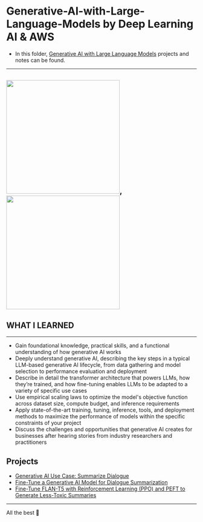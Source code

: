 # Generative-AI-with-Large-Language-Models by Deep Learning AI & AWS
- In this folder, [Generative AI with Large Language Models](https://www.coursera.org/learn/generative-ai-with-llms) projects and notes can be found.
  
----------------------------------------
<img src="https://a0.awsstatic.com/libra-css/images/logos/aws_logo_smile_1200x630.png" width="300" height="300">, <img src="https://github.com/kb1907/Practical-Data-Science-Specialization/assets/51021282/6b9da93c-ae7d-485a-8a45-6fde356deeda" width="300" height="300">
------------------------------------------
## WHAT  I LEARNED
------------------------
- Gain foundational knowledge, practical skills, and a functional understanding of how generative AI works
- Deeply understand generative AI, describing the key steps in a typical LLM-based generative AI lifecycle, from data gathering and model selection to performance evaluation and deployment
- Describe in detail the transformer architecture that powers LLMs, how they’re trained, and how fine-tuning enables LLMs to be adapted to a variety of specific use cases
- Use empirical scaling laws to optimize the model's objective function across dataset size, compute budget, and inference requirements
- Apply state-of-the-art training, tuning, inference, tools, and deployment methods to maximize the performance of models within the specific constraints of your project 
- Discuss the challenges and opportunities that generative AI creates for businesses after hearing stories from industry researchers and practitioners

**Projects**
--------------
- [Generative AI Use Case: Summarize Dialogue](https://github.com/kb1907/Generative-AI-with-Large-Language-Models/blob/main/Projects-Labs/Lab_1_summarize_dialogue.ipynb)
- [Fine-Tune a Generative AI Model for Dialogue Summarization](https://github.com/kb1907/Generative-AI-with-Large-Language-Models/blob/main/Projects-Labs/Lab_2_fine_tune_generative_ai_model.ipynb)
- [Fine-Tune FLAN-T5 with Reinforcement Learning (PPO) and PEFT to Generate Less-Toxic Summaries](https://github.com/kb1907/Generative-AI-with-Large-Language-Models/blob/main/Projects-Labs/Lab_3_fine_tune_model_to_detoxify_summaries.ipynb)


--------------
All the best 🤘

